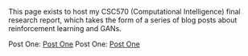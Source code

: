 This page exists to host my CSC570 (Computational Intelligence) final research report, which takes the form of a series of blog posts about reinforcement learning and GANs.

Post One: <a href="https://aarontpz.github.io/Why_Generative_Models_Why_Reinforcement_Learning.html">Post One</a>
Post One: <a href="https://aarontpz.github.io/Why_Generative_Models_Why_Reinforcement_Learning.md">Post One</a>
